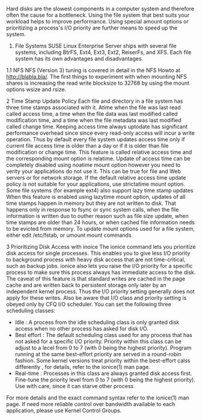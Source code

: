 Hard disks are the slowest components in a computer system and therefore
often the cause for a bottleneck. Using the file system that best suits
your workload helps to improve performance.
Using special amount options or prioritizing a process's I/O priority are
further means to speed up the system.

1. File Systems
SUSE Linux Enterprise Server ships with several file systems, including
BtrFS, Ext4, Ext3, Ext2, ReiserFs, and XFS. Each file system has its own
advantages and disadvantages.

1.1 NFS
NFS (Version 3) tuning is covered in detail in the NFS Howto at http://blabla.bla/. 
The first things to experiment with when mounting NFS shares is
increasing the read write blocksize to 32768 by using the mount options
wsize and rsize.

2 Time Stamp Update Policy
Each file and directory in a file system has three time stamps associated
with it. Atime when the file was last read called access time, a time
when the file data was last modified called modification time, and a time
when the file metadata was last modified called change time. Keeping 
access time always uptodate has significant performance overhead since 
since every read-only access will incur a write operation. Thus by 
default every file system updates access time only if current file access
time is older than a day or if it is older than file modification or 
change time. This feature is called relative access time and the 
corresponding mount option is relatime. Update of access time can be 
completely disabled using noatime mount option however you need to verity
your applications do not use it. This can be true for file and Web 
servers or for network storage. If the default relative access time 
update policy is not suitable for your applications, use 
strictatime mount option.
Some file systems (for example ext4) also support lazy time stamp updates
When this feature is enabled using lazytime mount option, updates of all
time stamps happen in memory but they are not written to disk. That 
happens only in response to fsync or sync system calls, when the file 
information is written duo to outher reason such as file size update, 
when time stamps are older than 24 hours, or when cached file information
needs to be evicted from memory.
To update mount options used for a file system, either edit /etc/fstab,
or umount mount commands

3 Prioritizing Disk Access with inoice
The ionice command lets you prioritize disk access for single processes.
This enables you to give less I/O priority to background process with
heavy disk access that are not time-critical, such as backup jobs.
ionice also lets you raise the I/O priority for a specific process to
make sure this process always has immediate access to the disk.
The caveat of this feature is that standard writes are cached in the page
cache and are written back to persistent storage only later by an 
independent kernel process. Thus the I/O priority setting generally does
not apply for these writes. Also be aware that I/O class and priority 
setting is obeyed only by CFQ I/O scheduler.
You can set the following three scheduling classes:
  - Idle : A process from the idle scheduling class is only granted disk
      access when no other process has asked for disk I/O.
  - Best effort : The default scheduling class used for any process that
      has not asked for a specific I/O priority. Priority within this 
      class can be adjust to a lecel from 0 to 7 (with 0 being the 
      highest priority). Program running at the same best-effort priority
      are served in a round-robin fashion. Some kernel versions treat
      priority within the best-effort calss differently , for details,
      refer to the ionice(1) man page.
  - Real-time : Processes in this class are always granted disk access 
      first. Fine-tune the priority level from 0 to 7 (with 0 being the 
      highest priority). Use with care, since it can starve other process

For more details and the exact command syntax refer to the ionice(1) man
page. If need more reliable control over bandwidth available to each
application, please use Kernel Control Groups.
